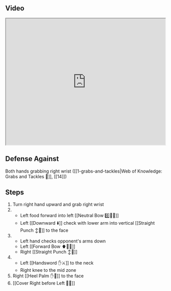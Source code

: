 ## Video

<iframe src="https://www.youtube.com/embed/Nl1I_r8H0uM?start=268" width="100%" height="400"></iframe>

## Defense Against

Both hands grabbing right wrist ([[1-grabs-and-tackles|Web of Knowledge: Grabs and Tackles 🤝]], [[14]])
## Steps

1. Turn right hand upward and grab right wrist
2. - Left food forward into left [[Neutral Bow 0️⃣🧍‍♂️]]
    - Left [[Downward ⬇️]] check with lower arm into vertical [[Straight Punch ↕️👊]] to the face
3. - Left hand checks opponent's arms down
    - Left [[Forward Bow ⬆️🧍‍♂️]]
    - Right [[Straight Punch ↕️👊]]
5. - Left [[Handsword ✋⚔️]] to the neck
    - Right knee to the mid zone
6. Right [[Heel Palm ✋🌴]] to the face
7. [[Cover Right before Left 🦶🔄]]